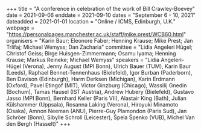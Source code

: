 +++
title = "A conference in celebration of the work of Bill Crawley-Boevey"
date = 2021-09-06
enddate = 2021-09-10
dates = "September 6 - 10, 2021"
dateadded = 2021-01-01
location = "Online / ICMS, Edinburgh, U.K."
webpage = "https://personalpages.manchester.ac.uk/staff/mike.prest/WCB60.html"
organisers = "Karin Baur; Eleonore Faber; Henning Krause; Mike Prest; Jan Trlifaj; Michael Wemyss; Dan Zacharia"
committee = "Lidia Angeleri Hügel; Christof Geiss; Birge Huisgen-Zimmermann; Osamu Iyama; Henning Krause; Markus Reineke; Michael Wemyss"
speakers = "Lidia Angeleri-Hügel (Verona), Jenny August (MPI Bonn), Ulrich Bauer (TUM), Karin Baur (Leeds), Raphael Bennet-Tennenhaus (Bielefeld), Igor Burban (Paderborn), Ben Davison (Edinburgh), Harm Derksen (Michigan), Karin Erdmann (Oxford), Pavel Etingof (MIT), Victor Ginzburg (Chicago), Wassilij Gnedin (Bochum), Tamas Hausel (IST Austria), Andrew Hubery (Bielefeld), Gustavo Jasso (MPI Bonn), Bernhard Keller (Paris VII), Alastair King (Bath), Julian Külshammer (Uppsala), Rosanna Laking (Verona), Hiroyuki Minamoto (Osaka), Amnon Neeman (ANU), Pierre-Guy Plamondon (Paris Sud), Jan Schröer (Bonn), Sibylle Schroll (Leicester), Špela Špenko (VUB), Michel Van den Bergh (Hasselt)"
+++
